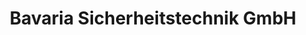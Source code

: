 ---
title: "Bavaria Sicherheitstechnik GmbH"
url: /regensburg/bavaria-sicherheitstechnik-gmbh/
shop: Allgemein
---